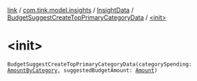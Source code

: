 [link](../../../index.md) / [com.tink.model.insights](../../index.md) / [InsightData](../index.md) / [BudgetSuggestCreateTopPrimaryCategoryData](index.md) / [&lt;init&gt;](./-init-.md)

# &lt;init&gt;

`BudgetSuggestCreateTopPrimaryCategoryData(categorySpending: `[`AmountByCategory`](../../../com.tink.model.relations/-amount-by-category/index.md)`, suggestedBudgetAmount: `[`Amount`](../../../com.tink.model.misc/-amount/index.md)`)`